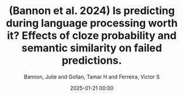 ---
title: (Bannon et al. 2024) Is predicting during language processing worth it? Effects of cloze probability and semantic similarity on failed predictions.
author: Bannon, Julie and Gollan, Tamar H and Ferreira, Victor S
journal: Journal of Experimental Psychology - Learning, Memory, and Cognition
year: 2024
tags: ['prediction', 'prediction error']
link: https://psycnet.apa.org/doi/10.1037/xlm0001347
date: 2025-01-21 00:00
---